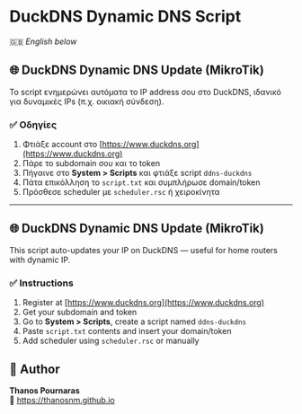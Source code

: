 # DuckDNS Dynamic DNS Script

🇬🇧 *English below*

## 🌐 DuckDNS Dynamic DNS Update (MikroTik)

Το script ενημερώνει αυτόματα το IP address σου στο DuckDNS, ιδανικό για δυναμικές IPs (π.χ. οικιακή σύνδεση).

### ✅ Οδηγίες

1. Φτιάξε account στο [https://www.duckdns.org](https://www.duckdns.org)
2. Πάρε το subdomain σου και το token
3. Πήγαινε στο **System > Scripts** και φτιάξε script `ddns-duckdns`
4. Πάτα επικόλληση το `script.txt` και συμπλήρωσε domain/token
5. Πρόσθεσε scheduler με `scheduler.rsc` ή χειροκίνητα

---

## 🌐 DuckDNS Dynamic DNS Update (MikroTik)

This script auto-updates your IP on DuckDNS — useful for home routers with dynamic IP.

### ✅ Instructions

1. Register at [https://www.duckdns.org](https://www.duckdns.org)
2. Get your subdomain and token
3. Go to **System > Scripts**, create a script named `ddns-duckdns`
4. Paste `script.txt` contents and insert your domain/token
5. Add scheduler using `scheduler.rsc` or manually


## 👤 Author

**Thanos Pournaras**  
🔗 https://thanosnm.github.io

